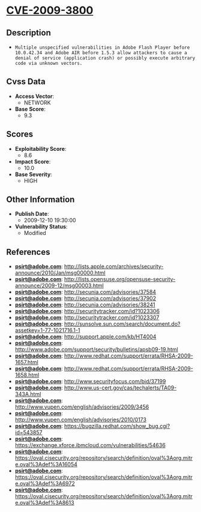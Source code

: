 
# [CVE-2009-3800](https://cve.mitre.org/cgi-bin/cvename.cgi?name=CVE-2009-3800)

## Description

- `Multiple unspecified vulnerabilities in Adobe Flash Player before 10.0.42.34 and Adobe AIR before 1.5.3 allow attackers to cause a denial of service (application crash) or possibly execute arbitrary code via unknown vectors.`

## Cvss Data

- **Access Vector**:
  - NETWORK
- **Base Score**:
  - 9.3

## Scores

- **Exploitability Score**:
  - 8.6
- **Impact Score**:
  - 10.0
- **Base Severity**:
  - HIGH

## Other Information

- **Publish Date**:
  - 2009-12-10 19:30:00
- **Vulnerability Status**:
  - Modified

## References

- **psirt@adobe.com**: http://lists.apple.com/archives/security-announce/2010/Jan/msg00000.html
- **psirt@adobe.com**: http://lists.opensuse.org/opensuse-security-announce/2009-12/msg00003.html
- **psirt@adobe.com**: http://secunia.com/advisories/37584
- **psirt@adobe.com**: http://secunia.com/advisories/37902
- **psirt@adobe.com**: http://secunia.com/advisories/38241
- **psirt@adobe.com**: http://securitytracker.com/id?1023306
- **psirt@adobe.com**: http://securitytracker.com/id?1023307
- **psirt@adobe.com**: http://sunsolve.sun.com/search/document.do?assetkey=1-77-1021716.1-1
- **psirt@adobe.com**: http://support.apple.com/kb/HT4004
- **psirt@adobe.com**: http://www.adobe.com/support/security/bulletins/apsb09-19.html
- **psirt@adobe.com**: http://www.redhat.com/support/errata/RHSA-2009-1657.html
- **psirt@adobe.com**: http://www.redhat.com/support/errata/RHSA-2009-1658.html
- **psirt@adobe.com**: http://www.securityfocus.com/bid/37199
- **psirt@adobe.com**: http://www.us-cert.gov/cas/techalerts/TA09-343A.html
- **psirt@adobe.com**: http://www.vupen.com/english/advisories/2009/3456
- **psirt@adobe.com**: http://www.vupen.com/english/advisories/2010/0173
- **psirt@adobe.com**: https://bugzilla.redhat.com/show_bug.cgi?id=543857
- **psirt@adobe.com**: https://exchange.xforce.ibmcloud.com/vulnerabilities/54636
- **psirt@adobe.com**: https://oval.cisecurity.org/repository/search/definition/oval%3Aorg.mitre.oval%3Adef%3A16054
- **psirt@adobe.com**: https://oval.cisecurity.org/repository/search/definition/oval%3Aorg.mitre.oval%3Adef%3A6972
- **psirt@adobe.com**: https://oval.cisecurity.org/repository/search/definition/oval%3Aorg.mitre.oval%3Adef%3A8613
